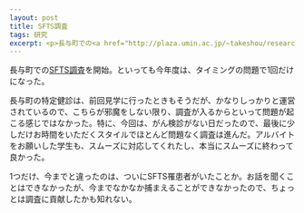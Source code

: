 ```yaml
---
layout: post
title: SFTS調査
tags: 研究
excerpt: <p>長与町での<a href="http://plaza.umin.ac.jp/~takeshou/research/index.html#sfts">SFTS調査</a>を開始。といっても今年度は、タイミングの問題で1回だけになった。</p>
---
```


長与町での<a href="http://plaza.umin.ac.jp/~takeshou/research/index.html#sfts">SFTS調査</a>を開始。といっても今年度は、タイミングの問題で1回だけになった。

長与町の特定健診は、前回見学に行ったときもそうだが、かなりしっかりと運営されているので、こちらが邪魔をしない限り、調査が入るからといって問題が起こる感じではなかった。特に、今回は、がん検診がない日だったので、最後に少しだけお時間をいただくスタイルでほとんど問題なく調査は進んだ。アルバイトをお願いした学生も、スムーズに対応してくれたし、本当にスムーズに終わって良かった。

1つだけ、今までと違ったのは、ついにSFTS罹患者がいたことか。お話を聞くことはできなかったが、今までなかなか捕まえることができなかったので、ちょっとは調査に貢献したかも知れない。
